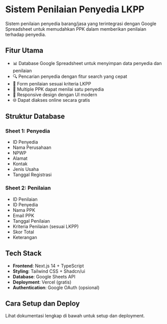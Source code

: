 # Sistem Penilaian Penyedia LKPP

Sistem penilaian penyedia barang/jasa yang terintegrasi dengan Google Spreadsheet untuk memudahkan PPK dalam memberikan penilaian terhadap penyedia.

## Fitur Utama

- 📊 Database Google Spreadsheet untuk menyimpan data penyedia dan penilaian
- 🔍 Pencarian penyedia dengan fitur search yang cepat
- 📝 Form penilaian sesuai kriteria LKPP
- 👥 Multiple PPK dapat menilai satu penyedia
- 📱 Responsive design dengan UI modern
- 🌐 Dapat diakses online secara gratis

## Struktur Database

### Sheet 1: Penyedia
- ID Penyedia
- Nama Perusahaan
- NPWP
- Alamat
- Kontak
- Jenis Usaha
- Tanggal Registrasi

### Sheet 2: Penilaian
- ID Penilaian
- ID Penyedia
- Nama PPK
- Email PPK
- Tanggal Penilaian
- Kriteria Penilaian (sesuai LKPP)
- Skor Total
- Keterangan

## Tech Stack

- **Frontend**: Next.js 14 + TypeScript
- **Styling**: Tailwind CSS + Shadcn/ui
- **Database**: Google Sheets API
- **Deployment**: Vercel (gratis)
- **Authentication**: Google OAuth (opsional)

## Cara Setup dan Deploy

Lihat dokumentasi lengkap di bawah untuk setup dan deployment.
